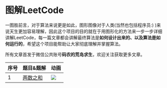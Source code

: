 # 图解LeetCode

一图胜前言，对于算法来说更是如此，图形图像对于人类(当然也包括程序员:) )来说天生更加容易理解，因此这个项目的目的就在于用图形化的方法来一步一步详细讲解LeetCode，每一篇文章都会讲解最终算法是**如何设计出来的、以及算法是如何运行的**，希望这个项目能帮助让大家彻底理解并掌握算法。

所有文章首发于微信公共账号**码农的荒岛求生**，欢迎关注获取更多文章。

| 序号 | 题目&题解                                                    | 动画                                                         |
| ---- | ------------------------------------------------------------ | ------------------------------------------------------------ |
| 1    | [两数之和](https://https://github.com/olaph123/md/blob/master/%E5%85%AC%E4%BC%97%E5%8F%B7/10_%E4%B8%80%E9%81%93%E5%86%B3%E5%AE%9A%E9%9D%A2%E8%AF%95%E6%88%90%E8%B4%A5%E7%9A%84%E7%AE%97%E6%B3%95%E9%A2%98.md) | ![](https://github.com/olaph123/md/blob/master/%E5%9B%BE%E7%89%87/1574759446030.png) |